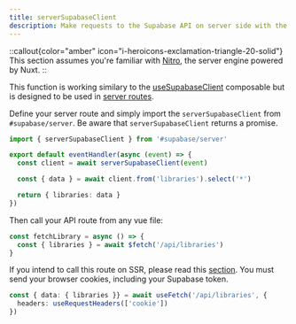 ```yaml
---
title: serverSupabaseClient
description: Make requests to the Supabase API on server side with the serverSupabaseClient service
---
```


::callout{color="amber" icon="i-heroicons-exclamation-triangle-20-solid"}
This section assumes you're familiar with [Nitro](https://v3.nuxtjs.org/guide/concepts/server-engine), the server engine powered by Nuxt.
::

This function is working similary to the [useSupabaseClient](/usage/composables/usesupabaseclient) composable but is designed to be used in [server routes](https://nuxt.com/docs/guide/directory-structure/server#server-routes).

Define your server route and simply import the `serverSupabaseClient` from `#supabase/server`. Be aware that `serverSupabaseClient` returns a promise.

```ts [server/api/libraries.ts]
import { serverSupabaseClient } from '#supabase/server'

export default eventHandler(async (event) => {
  const client = await serverSupabaseClient(event)

  const { data } = await client.from('libraries').select('*')

  return { libraries: data }
})
```

Then call your API route from any vue file:

```ts [pages/index.vue]
const fetchLibrary = async () => {
  const { libraries } = await $fetch('/api/libraries')
}
```

If you intend to call this route on SSR, please read this [section](https://nuxt.com/docs/getting-started/data-fetching#isomorphic-fetch-and-fetch). You must send your browser cookies, including your Supabase token.

```ts [pages/index.vue]
const { data: { libraries }} = await useFetch('/api/libraries', {
  headers: useRequestHeaders(['cookie'])
})
```

